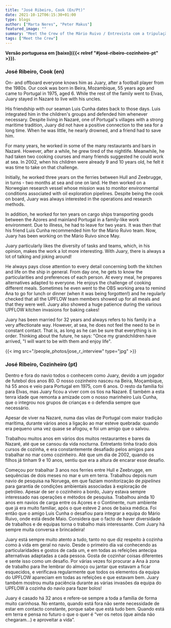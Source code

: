 ```yaml
---
title: "José Ribeiro, Cook (En/Pt)"
date: 2021-10-12T06:15:30+01:00
type: blogs
author: ["Marta Neres", "Peter Makus"]
featured_image: ""
summary: "Meet the Crew of the Mário Ruivo / Entrevista com a tripulação do Mário Ruivo"
tags: ["Meet the Crew"]
---
```


**Versão portuguesa em [baixo]({{< relref "#josé-ribeiro-cozinheiro-pt" >}}).**

### José Ribeiro, Cook (en)

On- and offboard everyone knows him as Juary, after a football player from the 1980s. Our cook was born in Beira, Mozambique, 55 years ago and came to Portugal in 1975, aged 6. While the rest of the family went to Elvas, Juary stayed in Nazaré to live with his uncles.

His friendship with our seaman Luis Cunha dates back to those days. Luis integrated him in the children's groups and defended him whenever necessary. Despite living in Nazaré, one of Portugal's villages with a strong maritime tradition, Juary did not have a positive connection to the sea for a long time. When he was little, he nearly drowned, and a friend had to save him.

For many years, he worked in some of the many restaurants and bars in Nazaré. However, after a while, he grew tired of the nightlife. Meanwhile, he had taken two cooking courses and many friends suggested he could work at sea. In 2002, when his children were already 9 and 10 years old, he felt it was time to take on that challenge.

Initially, he worked three years on the ferries between Hull and Zeebrugge, in turns - two months at sea and one on land. He then worked on a Norwegian research vessel whose mission was to monitor environmental conditions associated with oil exploration pipelines. Despite being the cook on board, Juary was always interested in the operations and research methods.

In addition, he worked for ten years on cargo ships transporting goods between the Azores and mainland Portugal in a family-like work environment. Due to illness, he had to leave for two years. It was then that his friend Luis Cunha recommended him for the Mário Ruivo team. Now, Juary has been working on the Mário Ruivo since May.

Juary particularly likes the diversity of tasks and teams, which, in his opinion, makes the work a lot more interesting. With Juary, there is always a lot of talking and joking around!

He always pays close attention to every detail concerning both the kitchen and life on the ship in general. From day one, he gets to know the particularities and preferences of each person. At every meal, he prepares alternatives adapted to everyone. He enjoys the challenge of cooking different meals. Sometimes he even went to the OBS working area to remind Ana to go for lunch or dinner (when it was being forgotten!) and he regularly checked that all the UPFLOW team members showed up for all meals and that they were well. Juary also showed a huge patience during the various UPFLOW kitchen invasions for baking cakes!

Juary has been married for 32 years and always refers to his family in a very affectionate way. However, at sea, he does not feel the need to be in constant contact. That is, as long as he can be sure that everything is in order. Thinking about the future, he says: "Once my grandchildren have arrived, "I will want to be with them and enjoy life".

{{< img src="/people_photos/jose_r_interview" type="jpg" >}}


### José Ribeiro, Cozinheiro (pt)

Dentro e fora do navio todos o conhecem como Juary, devido a um jogador de futebol dos anos 80. O nosso cozinheiro nasceu na Beira, Moçambique, há 55 anos e veio para Portugal em 1975, com 6 anos. O resto da família foi para Elvas, mas Juary ficou a viver com os tios na Nazaré. É também a esta tenra idade que remonta a amizade com o nosso marinheiro Luis Cunha, que o integrou nos grupos de crianças e o defendia sempre que necessário. 

Apesar de viver na Nazaré, numa das vilas de Portugal com maior tradição marítima, durante vários anos a ligação ao mar esteve quebrada: quando era pequeno uma vez quase se afogou, e foi um amigo que o salvou.

Trabalhou muitos anos em vários dos muitos restaurantes e bares da Nazaré, até que se cansou da vida nocturna. Entretanto tinha tirado dois cursos de cozinha, e era constantemente desafiado pelos amigos para trabalhar no mar como cozinheiro. Até que um dia de 2002, quando os filhos já tinham 9 e 10 anos, sentiu que era a altura de encarar esse desafio.

Começou por trabalhar 3 anos nos ferries entre Hull e Zeebrugge, em sequências de dois meses no mar e um em terra. Trabalhou depois num navio de pesquisa na Noruega, em que faziam monitorização de *pipelines* para garantia de condições ambientais associadas à exploração de petróleo. Apesar de ser o cozinheiro a bordo, Juary estava sempre interessado nas operações e métodos de pesquisa. Trabalhou ainda 10 anos em navios de carga entre os Açores e o Continente, num ambiente que já era muito familiar, após o que esteve 2 anos de baixa médica. Foi então que o amigo Luis Cunha o desafiou para integrar a equipa do Mário Ruivo, onde está desde Maio. Considera que o facto de haver diversidade de trabalhos e de equipas torna o trabalho mais interessante. Com Juary há sempre muita conversa e brincadeira!

Juary está sempre muito atento a tudo, tanto no que diz respeito à cozinha como à vida em geral no navio. Desde o primeiro dia vai conhecendo as particularidades e gostos de cada um, e em todas as refeições antecipa alternativas adaptadas a cada pessoa. Gosta de cozinhar coisas diferentes e sente isso como um desafio. Por várias vezes foi procurar a Ana à zona de trabalho para lhe lembrar do almoço ou jantar que estavam a ficar esquecidos, e verificava regularmente que todos os elementos da equipa do UPFLOW apareciam em todas as refeições e que estavam bem. Juary também mostrou muita paciência durante as várias invasões da equipa do UPFLOW à cozinha do navio para fazer bolos!

Juary é casado há 32 anos e refere-se sempre a toda a família de forma muito carinhosa.  No entanto, quando está fora não sente necessidade de estar em contacto constante, porque sabe que está tudo bem. Quando está em terra e pensa no futuro o que o quer é “ver os netos (que ainda não chegaram…) e aproveitar a vida”.

